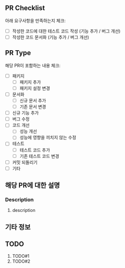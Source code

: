 ## PR Checklist

아래 요구사항을 만족하는지 체크:

- [ ]  작성한 코드에 대한 테스트 코드 작성 (기능 추가 / 버그 개선)
- [ ]  작성한 코드 문서화 (기능 추가 / 버그 개선)

## PR Type

해당 PR이 포함하는 내용 체크:

- [ ]  패키지
    - [ ]  패키지 추가
    - [ ]  패키지 설정 변경
- [ ]  문서화
    - [ ]  신규 문서 추가
    - [ ]  기존 문서 변경
- [ ]  신규 기능 추가
- [ ]  버그 수정
- [ ]  코드 개선
    - [ ]  성능 개선
    - [ ]  성능에 영향을 끼치지 않는 수정
- [ ]  테스트
    - [ ]  테스트 코드 추가
    - [ ]  기존 테스트 코드 변경
- [ ]  커밋 되돌리기
- [ ]  기타

## 해당 PR에 대한 설명

### Description

1. description

## 기타 정보

## TODO

1. TODO#1
2. TODO#2